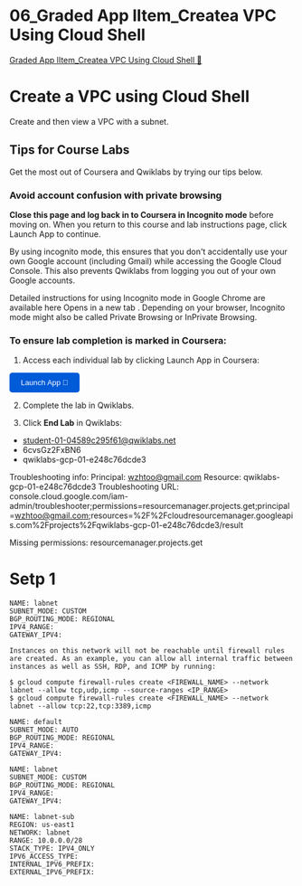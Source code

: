 # 06_Graded App lItem_Createa VPC Using Cloud Shell

[Graded App lItem_Createa VPC Using Cloud Shell &#128279;](https://www.coursera.org/learn/introduction-to-security-principles-in-cloud-computing/gradedLti/gcWyj/create-a-vpc-using-cloud-shell)

# Create a VPC using Cloud Shell

Create and then view a VPC with a subnet.

## Tips for Course Labs

Get the most out of Coursera and Qwiklabs by trying our tips below.

### Avoid account confusion with private browsing

**Close this page and log back in to Coursera in Incognito mode** before moving on. When you return to this course and lab instructions page, click Launch App to continue.

By using incognito mode, this ensures that you don't accidentally use your own Google account (including Gmail) while accessing the Google Cloud Console. This also prevents Qwiklabs from logging you out of your own Google accounts.

Detailed instructions for using Incognito mode in Google Chrome are
available here Opens in a new tab
. Depending on your browser, Incognito mode might also be called Private Browsing or InPrivate Browsing.

### To ensure lab completion is marked in Coursera:

1. Access each individual lab by clicking Launch App in Coursera:

<button style="background-color: #005bd8; color: white; padding: 10px 20px; border: none; border-radius: 5px; cursor: pointer;">Launch App 🔗</button>

2. Complete the lab in Qwiklabs.

3. Click **End Lab** in Qwiklabs:

- student-01-04589c295f61@qwiklabs.net
- 6cvsGz2FxBN6
- qwiklabs-gcp-01-e248c76dcde3

Troubleshooting info:
Principal: wzhtoo@gmail.com
Resource: qwiklabs-gcp-01-e248c76dcde3
Troubleshooting URL: console.cloud.google.com/iam-admin/troubleshooter;permissions=resourcemanager.projects.get;principal=wzhtoo@gmail.com;resources=%2F%2Fcloudresourcemanager.googleapis.com%2Fprojects%2Fqwiklabs-gcp-01-e248c76dcde3/result

Missing permissions:
resourcemanager.projects.get

# Setp 1

```plaintext
NAME: labnet
SUBNET_MODE: CUSTOM
BGP_ROUTING_MODE: REGIONAL
IPV4_RANGE:
GATEWAY_IPV4:

Instances on this network will not be reachable until firewall rules
are created. As an example, you can allow all internal traffic between
instances as well as SSH, RDP, and ICMP by running:

$ gcloud compute firewall-rules create <FIREWALL_NAME> --network labnet --allow tcp,udp,icmp --source-ranges <IP_RANGE>
$ gcloud compute firewall-rules create <FIREWALL_NAME> --network labnet --allow tcp:22,tcp:3389,icmp
```

```plaintext
NAME: default
SUBNET_MODE: AUTO
BGP_ROUTING_MODE: REGIONAL
IPV4_RANGE:
GATEWAY_IPV4:

NAME: labnet
SUBNET_MODE: CUSTOM
BGP_ROUTING_MODE: REGIONAL
IPV4_RANGE:
GATEWAY_IPV4:
```

```plaintext
NAME: labnet-sub
REGION: us-east1
NETWORK: labnet
RANGE: 10.0.0.0/28
STACK_TYPE: IPV4_ONLY
IPV6_ACCESS_TYPE:
INTERNAL_IPV6_PREFIX:
EXTERNAL_IPV6_PREFIX:
```

